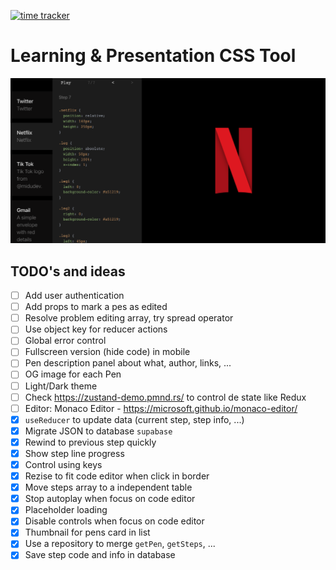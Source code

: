 [![time tracker](https://wakatime.com/badge/github/manumorante/css.learn.svg)](https://wakatime.com/badge/github/manumorante/css.learn)

# Learning & Presentation CSS Tool

![](public/csspen_og.png)

## TODO's and ideas

- [ ] Add user authentication
- [ ] Add props to mark a pes as edited
- [ ] Resolve problem editing array, try spread operator
- [ ] Use object key for reducer actions
- [ ] Global error control
- [ ] Fullscreen version (hide code) in mobile
- [ ] Pen description panel about what, author, links, ...
- [ ] OG image for each Pen
- [ ] Light/Dark theme
- [ ] Check https://zustand-demo.pmnd.rs/ to control de state like Redux
- [ ] Editor: Monaco Editor - https://microsoft.github.io/monaco-editor/
- [x] `useReducer` to update data (current step, step info, ...)
- [x] Migrate JSON to database `supabase`
- [x] Rewind to previous step quickly
- [x] Show step line progress
- [x] Control using keys
- [x] Rezise to fit code editor when click in border
- [x] Move steps array to a independent table
- [x] Stop autoplay when focus on code editor
- [x] Placeholder loading
- [x] Disable controls when focus on code editor
- [x] Thumbnail for pens card in list
- [x] Use a repository to merge `getPen`, `getSteps`, ...
- [x] Save step code and info in database
